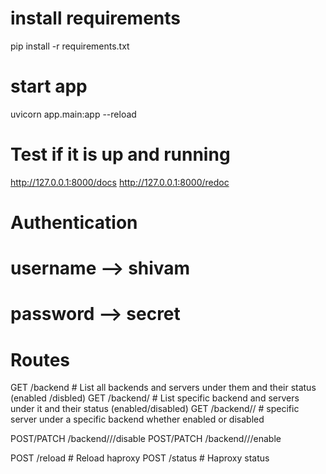 
# install requirements
pip install -r requirements.txt

# start app
uvicorn app.main:app --reload

# Test if it is up and running
http://127.0.0.1:8000/docs
http://127.0.0.1:8000/redoc


# Authentication
# username  -->  shivam
# password  -->  secret


# Routes

GET /backend # List all backends and servers under them and their status (enabled /disbled)
GET /backend/<backend>  # List specific backend and servers under it and their status (enabled/disabled)
GET /backend/<backend>/<server> # specific server under a specific backend whether enabled or disabled

POST/PATCH /backend/<backend>/<server>/disable
POST/PATCH /backend/<backend>/<server>/enable

POST /reload # Reload haproxy
POST /status # Haproxy status


